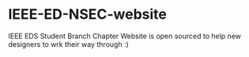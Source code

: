 # IEEE-ED-NSEC-website
IEEE EDS Student Branch Chapter 
Website is open sourced to help new designers to wrk their way through :)
